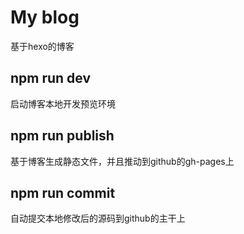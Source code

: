 # My blog
基于hexo的博客

## npm run dev
启动博客本地开发预览环境

## npm run publish
基于博客生成静态文件，并且推动到github的gh-pages上

## npm run commit
自动提交本地修改后的源码到github的主干上
